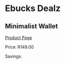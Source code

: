 
# Ebucks Dealz
## Minimalist Wallet
[Product Page](https://www.ebucks.com/web/shop/productSelected.do?prodId=609782270&catId=714997442)

Price: R149.00

Savings: 


	